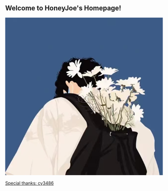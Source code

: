 
## Welcome to HoneyJoe's Homepage!  

![image](image/1.png)  


[Special thanks: cy3486](http://cy3486.github.io)
